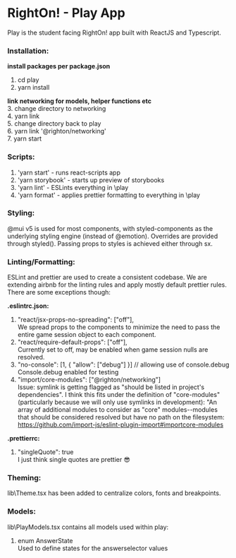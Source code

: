 # RightOn! - Play App
Play is the student facing RightOn! app built with ReactJS and Typescript. 

### Installation:
<strong> install packages per package.json </strong>
1. cd play    
2. yarn install  

<strong> link networking for models, helper functions etc </strong>  
3. change directory to networking  
4. yarn link  
5. change directory back to play  
6. yarn link '@righton/networking'  
7. yarn start  

### Scripts:
1. 'yarn start' - runs react-scripts app  
2. 'yarn storybook'  - starts up preview of storybooks  
3. 'yarn lint'  - ESLints everything in \play  
4. 'yarn format' - applies prettier formatting to everything in \play  

### Styling:
@mui v5 is used for most components, with styled-components as the underlying styling engine (instead of @emotion). Overrides are provided through styled(). Passing props to styles is achieved either through sx.


### Linting/Formatting:
ESLint and prettier are used to create a consistent codebase. We are extending airbnb for the linting rules and apply mostly default prettier rules. 
There are some exceptions though:

<strong> .eslintrc.json: </strong>
1.  "react/jsx-props-no-spreading": ["off"],  
    We spread props to the components to minimize the need to pass the entire game session object to each component. 
2. "react/require-default-props": ["off"],  
    Currently set to off, may be enabled when game session nulls are resolved.
3.  "no-console": [1, { "allow": ["debug"] }] // allowing use of console.debug  
    Console.debug enabled for testing
4.  "import/core-modules": ["@righton/networking"]  
     Issue: symlink is getting flagged as "should be listed in project's dependencies". I think this fits under the definition of "core-modules" 
    (particularly because we will only use symlinks in development): 
    "An array of additional modules to consider as "core" modules--modules that should be considered resolved 
    but have no path on the filesystem: https://github.com/import-js/eslint-plugin-import#importcore-modules

<strong> .prettierrc: </strong>
1.   "singleQuote": true  
    I just think single quotes are prettier :sunglasses:

### Theming:
lib\Theme.tsx has been added to centralize colors, fonts and breakpoints. 

### Models:
lib\PlayModels.tsx contains all models used within play:
1. enum AnswerState  
  Used to define states for the answerselector values
